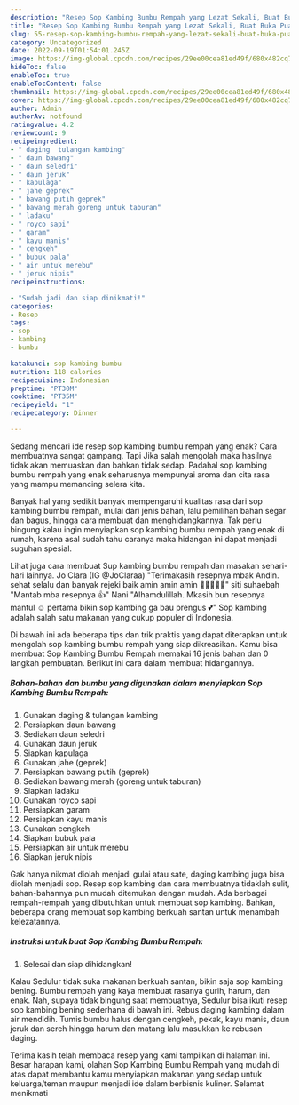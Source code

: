 ```yaml
---
description: "Resep Sop Kambing Bumbu Rempah yang Lezat Sekali, Buat Buka Puasa}"
title: "Resep Sop Kambing Bumbu Rempah yang Lezat Sekali, Buat Buka Puasa}"
slug: 55-resep-sop-kambing-bumbu-rempah-yang-lezat-sekali-buat-buka-puasa
category: Uncategorized
date: 2022-09-19T01:54:01.245Z
image: https://img-global.cpcdn.com/recipes/29ee00cea81ed49f/680x482cq70/sop-kambing-bumbu-rempah-foto-resep-utama.jpg
hideToc: false
enableToc: true
enableTocContent: false
thumbnail: https://img-global.cpcdn.com/recipes/29ee00cea81ed49f/680x482cq70/sop-kambing-bumbu-rempah-foto-resep-utama.jpg
cover: https://img-global.cpcdn.com/recipes/29ee00cea81ed49f/680x482cq70/sop-kambing-bumbu-rempah-foto-resep-utama.jpg
author: Admin
authorAv: notfound
ratingvalue: 4.2
reviewcount: 9
recipeingredient:
- " daging  tulangan kambing"
- " daun bawang"
- " daun seledri"
- " daun jeruk"
- " kapulaga"
- " jahe geprek"
- " bawang putih geprek"
- " bawang merah goreng untuk taburan"
- " ladaku"
- " royco sapi"
- " garam"
- " kayu manis"
- " cengkeh"
- " bubuk pala"
- " air untuk merebu"
- " jeruk nipis"
recipeinstructions:

- "Sudah jadi dan siap dinikmati!"
categories:
- Resep
tags:
- sop
- kambing
- bumbu

katakunci: sop kambing bumbu 
nutrition: 118 calories
recipecuisine: Indonesian
preptime: "PT30M"
cooktime: "PT35M"
recipeyield: "1"
recipecategory: Dinner

---
```



Sedang mencari ide resep sop kambing bumbu rempah yang enak? Cara membuatnya sangat gampang. Tapi Jika salah mengolah maka hasilnya tidak akan memuaskan dan bahkan tidak sedap. Padahal sop kambing bumbu rempah yang enak seharusnya mempunyai aroma dan cita rasa yang mampu memancing selera kita.


Banyak hal yang sedikit banyak mempengaruhi kualitas rasa dari sop kambing bumbu rempah, mulai dari jenis bahan, lalu pemilihan bahan segar dan bagus, hingga cara membuat dan menghidangkannya. Tak perlu bingung kalau ingin menyiapkan sop kambing bumbu rempah yang enak di rumah, karena asal sudah tahu caranya maka hidangan ini dapat menjadi suguhan spesial.

Lihat juga cara membuat Sup kambing bumbu rempah dan masakan sehari-hari lainnya. Jo Clara (IG @JoClaraa) &#34;Terimakasih resepnya mbak Andin. sehat selalu dan banyak rejeki baik amin amin amin 🙏🏻🙏🏻😇&#34; siti suhaebah &#34;Mantab mba resepnya 👍&#34; Nani &#34;Alhamdulillah. Mkasih bun resepnya mantul ☺ pertama bikin sop kambing ga bau prengus 💕&#34; Sop kambing adalah salah satu makanan yang cukup populer di Indonesia.


Di bawah ini ada beberapa tips dan trik praktis yang dapat diterapkan untuk mengolah sop kambing bumbu rempah yang siap dikreasikan. Kamu bisa membuat Sop Kambing Bumbu Rempah memakai 16 jenis bahan dan 0 langkah pembuatan. Berikut ini cara dalam membuat hidangannya.

<!--inarticleads1-->

##### Bahan-bahan dan bumbu yang digunakan dalam menyiapkan Sop Kambing Bumbu Rempah:

1. Gunakan  daging &amp; tulangan kambing
1. Persiapkan  daun bawang
1. Sediakan  daun seledri
1. Gunakan  daun jeruk
1. Siapkan  kapulaga
1. Gunakan  jahe (geprek)
1. Persiapkan  bawang putih (geprek)
1. Sediakan  bawang merah (goreng untuk taburan)
1. Siapkan  ladaku
1. Gunakan  royco sapi
1. Persiapkan  garam
1. Persiapkan  kayu manis
1. Gunakan  cengkeh
1. Siapkan  bubuk pala
1. Persiapkan  air untuk merebu
1. Siapkan  jeruk nipis


Gak hanya nikmat diolah menjadi gulai atau sate, daging kambing juga bisa diolah menjadi sop. Resep sop kambing dan cara membuatnya tidaklah sulit, bahan-bahannya pun mudah ditemukan dengan mudah. Ada berbagai rempah-rempah yang dibutuhkan untuk membuat sop kambing. Bahkan, beberapa orang membuat sop kambing berkuah santan untuk menambah kelezatannya. 

<!--inarticleads2-->

##### Instruksi untuk buat Sop Kambing Bumbu Rempah:


1. Selesai dan siap dihidangkan!

Kalau Sedulur tidak suka makanan berkuah santan, bikin saja sop kambing bening. Bumbu rempah yang kaya membuat rasanya gurih, harum, dan enak. Nah, supaya tidak bingung saat membuatnya, Sedulur bisa ikuti resep sop kambing bening sederhana di bawah ini. Rebus daging kambing dalam air mendidih. Tumis bumbu halus dengan cengkeh, pekak, kayu manis, daun jeruk dan sereh hingga harum dan matang lalu masukkan ke rebusan daging. 

Terima kasih telah membaca resep yang kami tampilkan di halaman ini. Besar harapan kami, olahan Sop Kambing Bumbu Rempah yang mudah di atas dapat membantu kamu menyiapkan makanan yang sedap untuk keluarga/teman maupun menjadi ide dalam berbisnis kuliner. Selamat menikmati
